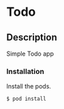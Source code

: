 # Todo

## Description
Simple Todo app

### Installation

Install the pods.

```sh
$ pod install
```
